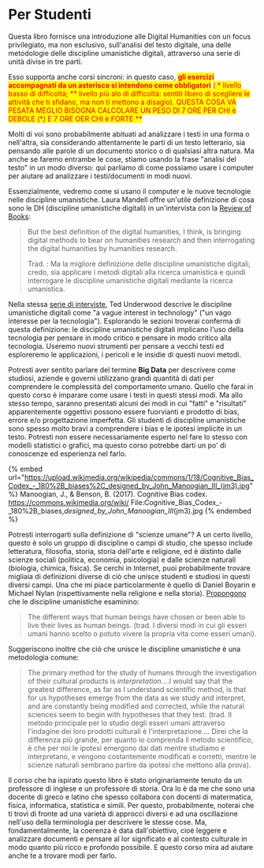 # Per Studenti

Questa libro fornisce una  introduzione  alle Digital Humanities con un focus privilegiato, ma non esclusivo, sull'analisi del testo digitale, una delle metodologie delle discipline umanistiche digitali,  attraverso una serie di unità divise in tre parti.&#x20;

Esso supporta anche corsi sincroni: in questo caso, <mark style="color:red;">**gli esercizi accompagnati da un asterisco si intendono come obbligatori**</mark> <mark style="color:red;"></mark><mark style="color:red;">( \* livello basso di difficoltà; \*\* livello più alo di difficoltà: sentiti libero di scegliere le attività che ti sfidano, ma non ti mettono a disagio). QUESTA COSA VA PESATA MEGLIO BISOGNA CALCOLARE UN PESO DI 7 ORE PER CHI è DEBOLE (\*) E 7 ORE OER CHI è FORTE \*\*</mark>

Molti di voi sono probabilmente abituati ad analizzare i testi in una forma o nell'altra, sia considerando attentamente le parti di un testo letterario, sia pensando alle parole di un documento storico o di qualsiasi altra natura. Ma anche se faremo entrambe le cose, stiamo usando la frase "analisi del testo" in un modo diverso: qui parliamo di come possiamo usare i computer per aiutare ad analizzare i testi/documenti in modi nuovi.

Essenzialmente, vedremo come si usano il computer e le nuove tecnologie nelle discipline umanistiche. Laura Mandell offre un'utile definizione di cosa sono le DH (discipline umanistiche digitali) in un'intervista con la [Review of Books](https://lareviewofbooks.org/article/digital-humanities-interview-laura-mandell/):

> But the best definition of the digital humanities, I think, is bringing digital methods to bear on humanities research and then interrogating the digital humanities by humanities research.
>
> Trad. : Ma la migliore definizione delle discipline umanistiche digitali, credo, sia applicare i metodi digitali alla ricerca umanistica e quindi interrogare le discipline umanistiche digitali mediante la ricerca umanistica.

Nella stessa [serie di interviste](https://lareviewofbooks.org/article/digital-humanities-interview-ted-underwood/), Ted Underwood descrive le discipline umanistiche digitali come "a vague interest in technology" ("un vago interesse per la tecnologia"). Esplorando le sezioni troverai conferma di questa  definizione: le discipline umanistiche digitali implicano l'uso della tecnologia per pensare in modo critico e pensare in modo critico alla tecnologia. Useremo nuovi strumenti per pensare a vecchi testi ed esploreremo le applicazioni, i pericoli e le insidie di questi nuovi metodi.

Potresti aver sentito parlare del termine **Big Data** per descrivere come studiosi, aziende e governi utilizzano grandi quantità di dati per comprendere le complessità del comportamento umano. Quello che farai in questo corso è imparare come usare i testi in questi stessi modi. Ma allo stesso tempo, saranno presentati alcuni dei modi in cui "fatti" e "risultati" apparentemente oggettivi possono essere fuorvianti e prodotto di bias, errore e/o progettazione imperfetta. Gli studenti di discipline umanistiche sono spesso molto bravi a comprendere i bias e le ipotesi implicite in un testo. Potresti non essere necessariamente esperto nel fare lo stesso con modelli statistici o grafici, ma questo corso potrebbe darti un po' di conoscenze ed esperienza nel farlo.&#x20;

{% embed url="https://upload.wikimedia.org/wikipedia/commons/1/18/Cognitive_Bias_Codex_-_180%2B_biases%2C_designed_by_John_Manoogian_III_(jm3).jpg" %}
Manoogian, J., & Benson, B. (2017). Cognitive Bias codex. https://commons.wikimedia.org/wiki/ File:Cognitive\_Bias\_Codex\_-\_180%2B\_biases,_designed\_by\_John\_Manoogian\_III_(jm3).jpg
{% endembed %}

Potresti interrogarti sulla definizione di "scienze umane"? A un certo livello, questo è solo un gruppo di discipline o campi di studio, che spesso include letteratura, filosofia, storia, storia dell'arte e religione, ed è distinto dalle scienze sociali (politica, economia, psicologia) e dalle scienze naturali (biologia, chimica, fisica). Se cerchi in Internet, puoi probabilmente trovare migliaia di definizioni diverse di ciò che unisce studenti e studiosi in questi diversi campi. Una che mi piace particolarmente è quello di Daniel Boyarin e Michael Nylan (rispettivamente nella religione e nella storia). [Propongono](https://www.npr.org/sections/13.7/2015/10/26/452003593/the-humanities-what-s-the-big-idea?t=1645126932083) che le discipline umanistiche esaminino:

> The different ways that human beings have chosen or been able to live their lives as human beings. (trad. I diversi modi in cui gli esseri umani hanno scelto o potuto vivere la propria vita come esseri umani).

Suggeriscono inoltre che ciò che unisce le discipline umanistiche è una metodologia comune:

> The primary method for the study of humans through the investigation of their cultural products is _interpretation_....I would say that the greatest difference, as far as I understand scientific method, is that for us hypotheses emerge from the data as we study and interpret, and are constantly being modified and corrected, while the natural sciences seem to begin with hypotheses that they test. (trad. Il metodo principale per lo studio degli esseri umani attraverso l'indagine dei loro prodotti culturali è l'interpretazione.... Direi che la differenza più grande, per quanto io comprenda il metodo scientifico, è che per noi le ipotesi emergono dai dati mentre studiamo e interpretano, e vengono costantemente modificati e corretti, mentre le scienze naturali sembrano partire da ipotesi che mettono alla prova).

Il corso che ha ispirato questo  libro è stato originariamente tenuto da un professore di inglese e un professore di storia. Ora lo è da me che sono una docente di greco e latino che spesso  collabora con docenti di matermatica, fisica, informatica, statistica e simili. Per questo, probabilmente, noterai che ti trovi di fronte ad una varietà di approcci diversi e ad una oscillazione nell'uso della terminologia  per descrivere le stesse cose. Ma, fondamentalmente, la coerenza è data dall'obiettivo, cioè leggere e analizzare documenti e pensare al lor significato e al contesto culturale in modo quanto più ricco e profondo possibile. E questo corso mira ad aiutare anche te a trovare modi per farlo.

